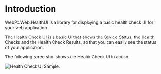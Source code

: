 # Introduction

WebPx.Web.HealthUI is a library for displaying a basic health check UI for your web application.

The Health Check UI is a basic UI that shows the Sevice Status, the Health Checks and the Health Check Results, so that you can easily see the status of your application.

The following scree shot shows the Health Check UI in action.

![Health Check UI Sample.](/images/HealthCheckSample.png)
